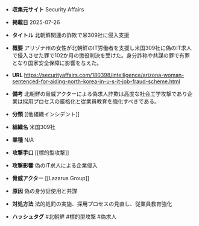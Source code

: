 - **収集元サイト**
Security Affairs

- **掲載日**
2025-07-26

- **タイトル**
北朝鮮関連の詐欺で米309社に侵入支援

- **概要**
アリゾナ州の女性が北朝鮮のIT労働者を支援し米国309社に偽のIT求人で侵入させた罪で102か月の懲役判決を受けた。身分詐称や共謀の罪で有罪となり国家安全保障に影響を与えた。

- **URL**
https://securityaffairs.com/180398/intelligence/arizona-woman-sentenced-for-aiding-north-korea-in-u-s-it-job-fraud-scheme.html

- **備考**
北朝鮮の脅威アクターによる偽求人詐欺は高度な社会工学攻撃であり企業は採用プロセスの厳格化と従業員教育を強化すべきである。

- **分類**
[[他組織インシデント]]

- **組織名**
米国309社

- **業種**
N/A

- **攻撃手口**
[[標的型攻撃]]

- **攻撃影響**
偽のIT求人による企業侵入

- **脅威アクター**
[[Lazarus Group]]

- **原因**
偽の身分証使用と共謀

- **対処方法**
法的処罰の実施、採用プロセスの見直し、従業員教育強化

- **ハッシュタグ**
#北朝鮮 #標的型攻撃 #偽求人
